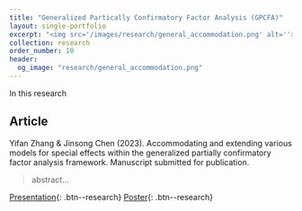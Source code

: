 ```yaml
---
title: "Generalized Partically Confirmatory Factor Analysis (GPCFA)"
layout: single-portfolio
excerpt: "<img src='/images/research/general_accommodation.png' alt=''>"
collection: research
order_number: 10
header: 
  og_image: "research/general_accommodation.png"
---
```


In this research 

## Article

Yifan Zhang & Jinsong Chen (2023). Accommodating and extending various models for special effects within the generalized partially confirmatory factor analysis framework. Manuscript
submitted for publication.

> abstract...

[Presentation](/files/html/posts/NCME_SE_pre.html){: .btn--research} [Poster](files/pdf/research/NCME2023poster.pdf){: .btn--research}
